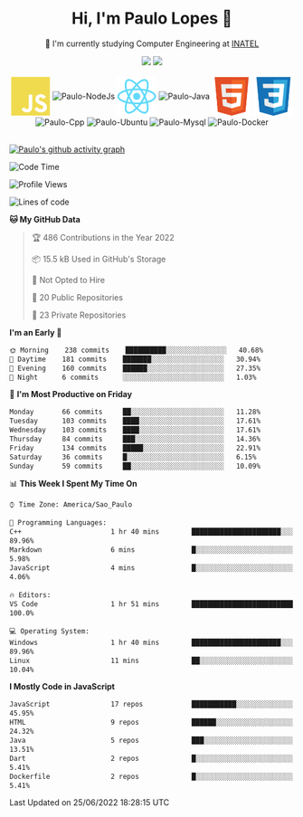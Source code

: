 <div>
  <h1 align="center" > Hi, I'm Paulo Lopes 👋 </h1>
  <p align="center" >🔭 I'm currently studying Computer Engineering at <a href="https://inatel.br/home/" target="_blank">INATEL</a>
  
  </p>
  <div align="center"> 
  <a href="https://www.instagram.com/paulotc1999/" target="_blank"><img src="https://img.shields.io/badge/-Instagram-%23E4405F?style=for-the-badge&logo=instagram&logoColor=white" target="_blank"></a>
  <a href="https://www.linkedin.com/in/paulotc1999/" target="_blank"><img src="https://img.shields.io/badge/-LinkedIn-%230077B5?style=for-the-badge&logo=linkedin&logoColor=white" target="_blank"></a> 
</div>
  
 <div style="display: inline_block" align="center"><br>
  <img align="center" alt="Paulo-Js" height="70" width="70" src="https://raw.githubusercontent.com/devicons/devicon/master/icons/javascript/javascript-plain.svg">
  <img align="center" alt="Paulo-NodeJs" height="70" width="70" src="https://cdn.jsdelivr.net/gh/devicons/devicon/icons/nodejs/nodejs-plain.svg">
  <img align="center" alt="Paulo-React" height="70" width="70" src="https://raw.githubusercontent.com/devicons/devicon/master/icons/react/react-original.svg">
  <img align="center" alt="Paulo-Java" height="70" width="70" src="https://cdn.jsdelivr.net/gh/devicons/devicon/icons/java/java-original.svg">
  <img align="center" alt="Paulo-HTML" height="70" width="70" src="https://raw.githubusercontent.com/devicons/devicon/master/icons/html5/html5-original.svg">
  <img align="center" alt="Paulo-CSS" height="70" width="70" src="https://raw.githubusercontent.com/devicons/devicon/master/icons/css3/css3-original.svg">
  <img align="center" alt="Paulo-Cpp" height="70" width="70" src="https://cdn.jsdelivr.net/gh/devicons/devicon/icons/cplusplus/cplusplus-original.svg">
  <img align="center" alt="Paulo-Ubuntu" height="70" width="70" src="https://cdn.jsdelivr.net/gh/devicons/devicon/icons/ubuntu/ubuntu-plain.svg">
  <img align="center" alt="Paulo-Mysql" height="70" width="70" src="https://cdn.jsdelivr.net/gh/devicons/devicon/icons/mysql/mysql-original.svg">
  <img align="center" alt="Paulo-Docker" height="70" width="70" src="https://cdn.jsdelivr.net/gh/devicons/devicon/icons/docker/docker-plain.svg">
  
</div>
</a>

</br>

[![Paulo's github activity graph](https://activity-graph.herokuapp.com/graph?username=paulotc1999&theme=chartreuse-dark)](https://github.com/ashutosh00710/github-readme-activity-graph)

<div>

<!--START_SECTION:waka-->
![Code Time](http://img.shields.io/badge/Code%20Time-177%20hrs%2024%20mins-blue)

![Profile Views](http://img.shields.io/badge/Profile%20Views-9-blue)

![Lines of code](https://img.shields.io/badge/From%20Hello%20World%20I%27ve%20Written-1%20Million%20lines%20of%20code-blue)

**🐱 My GitHub Data** 

> 🏆 486 Contributions in the Year 2022
 > 
> 📦 15.5 kB Used in GitHub's Storage 
 > 
> 🚫 Not Opted to Hire
 > 
> 📜 20 Public Repositories 
 > 
> 🔑 23 Private Repositories  
 > 
**I'm an Early 🐤** 

```text
🌞 Morning    238 commits    ██████████░░░░░░░░░░░░░░░   40.68% 
🌆 Daytime    181 commits    ███████░░░░░░░░░░░░░░░░░░   30.94% 
🌃 Evening    160 commits    ██████░░░░░░░░░░░░░░░░░░░   27.35% 
🌙 Night      6 commits      ░░░░░░░░░░░░░░░░░░░░░░░░░   1.03%

```
📅 **I'm Most Productive on Friday** 

```text
Monday       66 commits     ██░░░░░░░░░░░░░░░░░░░░░░░   11.28% 
Tuesday      103 commits    ████░░░░░░░░░░░░░░░░░░░░░   17.61% 
Wednesday    103 commits    ████░░░░░░░░░░░░░░░░░░░░░   17.61% 
Thursday     84 commits     ███░░░░░░░░░░░░░░░░░░░░░░   14.36% 
Friday       134 commits    █████░░░░░░░░░░░░░░░░░░░░   22.91% 
Saturday     36 commits     █░░░░░░░░░░░░░░░░░░░░░░░░   6.15% 
Sunday       59 commits     ██░░░░░░░░░░░░░░░░░░░░░░░   10.09%

```


📊 **This Week I Spent My Time On** 

```text
⌚︎ Time Zone: America/Sao_Paulo

💬 Programming Languages: 
C++                      1 hr 40 mins        ██████████████████████░░░   89.96% 
Markdown                 6 mins              █░░░░░░░░░░░░░░░░░░░░░░░░   5.98% 
JavaScript               4 mins              █░░░░░░░░░░░░░░░░░░░░░░░░   4.06%

🔥 Editors: 
VS Code                  1 hr 51 mins        █████████████████████████   100.0%

💻 Operating System: 
Windows                  1 hr 40 mins        ██████████████████████░░░   89.96% 
Linux                    11 mins             ██░░░░░░░░░░░░░░░░░░░░░░░   10.04%

```

**I Mostly Code in JavaScript** 

```text
JavaScript               17 repos            ███████████░░░░░░░░░░░░░░   45.95% 
HTML                     9 repos             ██████░░░░░░░░░░░░░░░░░░░   24.32% 
Java                     5 repos             ███░░░░░░░░░░░░░░░░░░░░░░   13.51% 
Dart                     2 repos             █░░░░░░░░░░░░░░░░░░░░░░░░   5.41% 
Dockerfile               2 repos             █░░░░░░░░░░░░░░░░░░░░░░░░   5.41%

```



 Last Updated on 25/06/2022 18:28:15 UTC
<!--END_SECTION:waka-->


